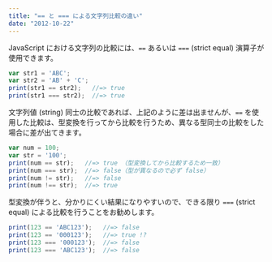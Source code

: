 ```yaml
---
title: "== と === による文字列比較の違い"
date: "2012-10-22"
---
```


JavaScript における文字列の比較には、`==` あるいは `===` (strict equal) 演算子が使用できます。

```javascript
var str1 = 'ABC';
var str2 = 'AB' + 'C';
print(str1 == str2);   //=> true
print(str1 === str2);  //=> true
```

文字列値 (string) 同士の比較であれば、上記のように差は出ませんが、`==` を使用した比較は、型変換を行ってから比較を行うため、異なる型同士の比較をした場合に差が出てきます。

```javascript
var num = 100;
var str = '100';
print(num == str);   //=> true （型変換してから比較するため一致）
print(num === str);  //=> false（型が異なるので必ず false）
print(num != str);   //=> false
print(num !== str);  //=> true
```

型変換が伴うと、分かりにくい結果になりやすいので、できる限り `===` (strict equal) による比較を行うことをお勧めします。

```javascript
print(123 == 'ABC123');   //=> false
print(123 == '000123');   //=> true !?
print(123 === '000123');  //=> false
print(123 === 'ABC123');  //=> false
```

